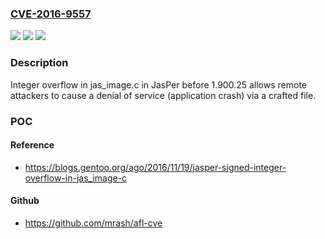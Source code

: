 ### [CVE-2016-9557](https://cve.mitre.org/cgi-bin/cvename.cgi?name=CVE-2016-9557)
![](https://img.shields.io/static/v1?label=Product&message=n%2Fa&color=blue)
![](https://img.shields.io/static/v1?label=Version&message=n%2Fa&color=blue)
![](https://img.shields.io/static/v1?label=Vulnerability&message=n%2Fa&color=brighgreen)

### Description

Integer overflow in jas_image.c in JasPer before 1.900.25 allows remote attackers to cause a denial of service (application crash) via a crafted file.

### POC

#### Reference
- https://blogs.gentoo.org/ago/2016/11/19/jasper-signed-integer-overflow-in-jas_image-c

#### Github
- https://github.com/mrash/afl-cve

